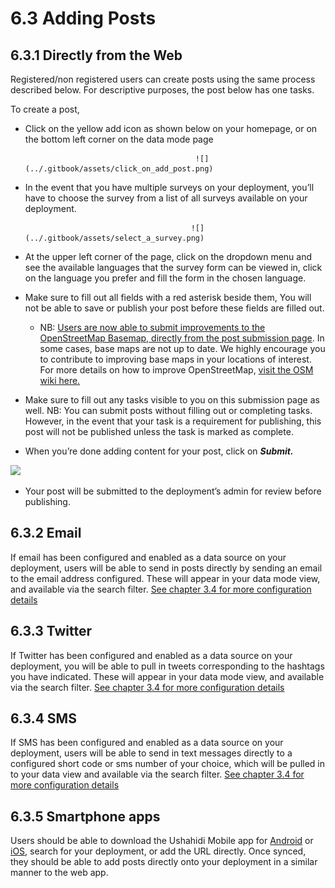 # 6.3 Adding Posts

## 6.3.1 Directly from the Web

Registered/non registered users can create posts using the same process described below. For descriptive purposes, the post below has one tasks.

To create a post,

* Click on the yellow add icon as shown below on your homepage, or on the bottom left corner on the data mode page

                                            ![](../.gitbook/assets/click_on_add_post.png)

* In the event that you have multiple surveys on your deployment, you’ll have to choose the survey from a list of all surveys available on your deployment.

                                           ![](../.gitbook/assets/select_a_survey.png)

* At the upper left corner of the page, click on the dropdown menu and see the available languages that the survey form can be viewed in, click on the language you prefer and fill the form in the chosen language.
* Make sure to fill out all fields with a red asterisk beside them, You will not be able to save or publish your post before these fields are filled out.
  * NB: [Users are now able to submit improvements to the OpenStreetMap Basemap, directly from the post submission page](https://www.ushahidi.com/blog/2017/04/06/using-mapbox-at-ushahidi). In some cases, base maps are not up to date. We highly encourage you to contribute to improving base maps in your locations of interest. For more details on how to improve OpenStreetMap, [visit the OSM wiki here.](https://wiki.openstreetmap.org/wiki/Beginners'_guide) 
* Make sure to fill out any tasks visible to you on this submission page as well. NB: You can submit posts without filling out or completing tasks. However, in the event that your task is a requirement for publishing, this post will not be published unless the task is marked as complete.
* When you’re done adding content for your post, click on _**Submit.**_                         

![](https://lh3.googleusercontent.com/Ru4T4wStCTAT3C0d9hucElGRKFRfEqNzmi2w8Yy0PCOmQBBBymf0mNEHy5PU7ts9BYprVMJCYdLCZY9g1bczv5liK7jhezRPoRp3NgHR-1G2B6_xLzVuXPBKNOZmJitY6iD-7UD_)

* Your post will be submitted to the deployment’s admin for review before publishing.

## 6.3.2 Email

If email has been configured and enabled as a data source on your deployment, users will be able to send in posts directly by sending an email to the email address configured. These will appear in your data mode view, and available via the search filter. [See chapter 3.4 for more configuration details](../3.-configuring-your-deployment/3.4-data-sources.md)

## 6.3.3 Twitter

If Twitter has been configured and enabled as a data source on your deployment, you will be able to pull in tweets corresponding to the hashtags you have indicated. These will appear in your data mode view, and available via the search filter. [See chapter 3.4 for more configuration details](../3.-configuring-your-deployment/3.4-data-sources.md)

## 6.3.4 SMS

If SMS has been configured and enabled as a data source on your deployment, users will be able to send in text messages directly to a configured short code or sms number of your choice, which will be pulled in to your data view and available via the search filter. [See chapter 3.4 for more configuration details](../3.-configuring-your-deployment/3.4-data-sources.md)

## 6.3.5 Smartphone apps

Users should be able to download the Ushahidi Mobile app for [Android](https://play.google.com/store/apps/details?id=com.ushahidi.mobile&hl=en) or [iOS](https://itunes.apple.com/us/app/ushahidi-mobile/id1205994516?ls=1&mt=8), search for your deployment, or add the URL directly. Once synced, they should be able to add posts directly onto your deployment in a similar manner to the web app.

